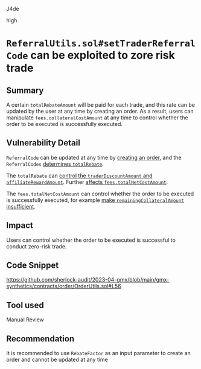 J4de

high

# `ReferralUtils.sol#setTraderReferralCode`  can be exploited to zore risk trade

## Summary

A certain `totalRebateAmount` will be paid for each trade, and this rate can be updated by the user at any time by creating an order. As a result, users can manipulate `fees.collateralCostAmount` at any time to control whether the order to be executed is successfully executed.

## Vulnerability Detail

`ReferralCode` can be updated at any time by [creating an order](https://github.com/sherlock-audit/2023-04-gmx/blob/main/gmx-synthetics/contracts/order/OrderUtils.sol#L56), and the `ReferralCodes` [determines `totalRebate`](https://github.com/sherlock-audit/2023-04-gmx/blob/main/gmx-synthetics/contracts/referral/ReferralUtils.sol#L73-L99).

The `totalRebate` can [control the `traderDiscountAmount` and `affiliateRewardAmount`](https://github.com/sherlock-audit/2023-04-gmx/blob/main/gmx-synthetics/contracts/pricing/PositionPricingUtils.sol#L550-L552). Further [affects `fees.totalNetCostAmount`](https://github.com/sherlock-audit/2023-04-gmx/blob/main/gmx-synthetics/contracts/pricing/PositionPricingUtils.sol#L433).

The `fees.totalNetCostAmount` can control whether the order to be executed is successfully executed, for example [make `remainingCollateralAmount` insufficient](https://github.com/sherlock-audit/2023-04-gmx/blob/main/gmx-synthetics/contracts/position/DecreasePositionCollateralUtils.sol#L224-L226).

## Impact

Users can control whether the order to be executed is successful to conduct zero-risk trade.

## Code Snippet

https://github.com/sherlock-audit/2023-04-gmx/blob/main/gmx-synthetics/contracts/order/OrderUtils.sol#L56

## Tool used

Manual Review

## Recommendation

It is recommended to use `RebateFactor` as an input parameter to create an order and cannot be updated at any time